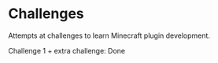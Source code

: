 # Challenges
Attempts at challenges to learn Minecraft plugin development.

Challenge 1 + extra challenge: Done

